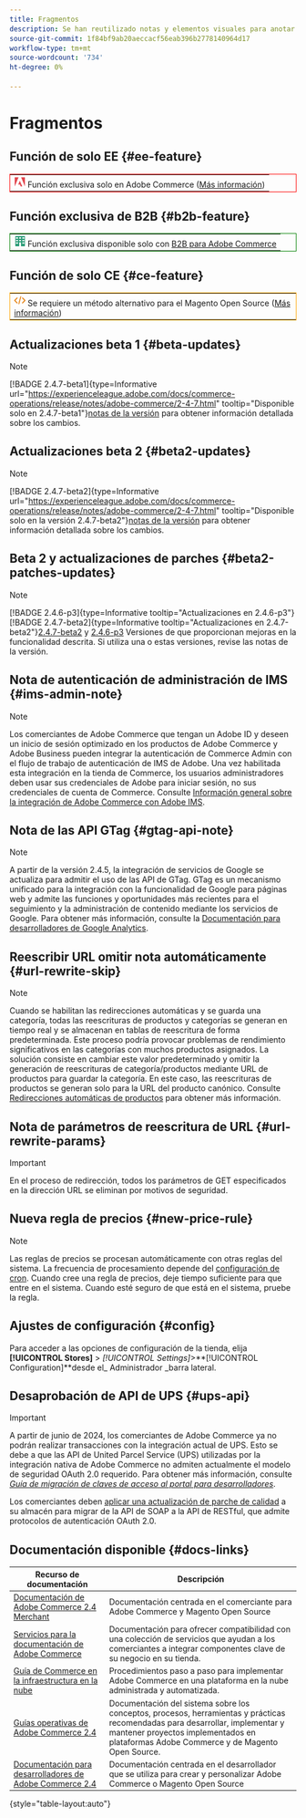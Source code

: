 ```yaml
---
title: Fragmentos
description: Se han reutilizado notas y elementos visuales para anotar una función o página que se aplica a una edición específica
source-git-commit: 1f84bf9ab20aeccacf56eab396b2778140964d17
workflow-type: tm+mt
source-wordcount: '734'
ht-degree: 0%

---
```


# Fragmentos

## Función de solo EE {#ee-feature}

<table style="border:1px solid red">
<tr><td><img alt="Función Adobe Commerce" src="../assets/adobe-logo.svg" width="20" height="20" /> Función exclusiva solo en Adobe Commerce (<a href="https://experienceleague.adobe.com/docs/commerce-admin/user-guides/home.html#product-editions">Más información</a>)</td></tr>
</table>

## Función exclusiva de B2B {#b2b-feature}

<table style="border:1px solid green">
<tr><td><img alt="Función B2B para Adobe Commerce" src="../assets/b2b.svg" width="20" height="20" /> Función exclusiva disponible solo con <a href="https://experienceleague.adobe.com/docs/commerce-admin/b2b/introduction.html?lang=en">B2B para Adobe Commerce</a></td></tr>
</table>

## Función de solo CE {#ce-feature}

<table style="border:1px solid orange">
<tr><td><img alt="función de Magento Open Source" src="../assets/open-source.svg" width="20" height="20" /> Se requiere un método alternativo para el Magento Open Source (<a href="https://experienceleague.adobe.com/docs/commerce-admin/user-guides/home.html#product-editions">Más información</a>)</td></tr>
</table>

## Actualizaciones beta 1 {#beta-updates}

>[!NOTE]
>
>[!BADGE 2.4.7-beta1]{type=Informative url="https://experienceleague.adobe.com/docs/commerce-operations/release/notes/adobe-commerce/2-4-7.html" tooltip="Disponible solo en 2.4.7-beta1"}[notas de la versión](https://experienceleague.adobe.com/docs/commerce-operations/release/notes/adobe-commerce/2-4-7.html) para obtener información detallada sobre los cambios.

## Actualizaciones beta 2 {#beta2-updates}

>[!NOTE]
>
[!BADGE 2.4.7-beta2]{type=Informative url="https://experienceleague.adobe.com/docs/commerce-operations/release/notes/adobe-commerce/2-4-7.html" tooltip="Disponible solo en la versión 2.4.7-beta2"}[notas de la versión](https://experienceleague.adobe.com/docs/commerce-operations/release/notes/adobe-commerce/2-4-7.html) para obtener información detallada sobre los cambios.

## Beta 2 y actualizaciones de parches {#beta2-patches-updates}

>[!NOTE]
>
[!BADGE 2.4.6-p3]{type=Informative tooltip="Actualizaciones en 2.4.6-p3"}[!BADGE 2.4.7-beta2]{type=Informative tooltip="Actualizaciones en 2.4.7-beta2"}[2.4.7-beta2](https://experienceleague.adobe.com/docs/commerce-operations/release/notes/adobe-commerce/2-4-7.html) y [2.4.6-p3](https://experienceleague.adobe.com/docs/commerce-operations/release/notes/security-patches/2-4-6-p3.html) Versiones de que proporcionan mejoras en la funcionalidad descrita. Si utiliza una o estas versiones, revise las notas de la versión.

## Nota de autenticación de administración de IMS {#ims-admin-note}

>[!NOTE]
>
Los comerciantes de Adobe Commerce que tengan un Adobe ID y deseen un inicio de sesión optimizado en los productos de Adobe Commerce y Adobe Business pueden integrar la autenticación de Commerce Admin con el flujo de trabajo de autenticación de IMS de Adobe. Una vez habilitada esta integración en la tienda de Commerce, los usuarios administradores deben usar sus credenciales de Adobe para iniciar sesión, no sus credenciales de cuenta de Commerce. Consulte [Información general sobre la integración de Adobe Commerce con Adobe IMS](/help/getting-started/adobe-ims-integration-overview.md).

## Nota de las API GTag {#gtag-api-note}

>[!NOTE]
>
A partir de la versión 2.4.5, la integración de servicios de Google se actualiza para admitir el uso de las API de GTag. GTag es un mecanismo unificado para la integración con la funcionalidad de Google para páginas web y admite las funciones y oportunidades más recientes para el seguimiento y la administración de contenido mediante los servicios de Google. Para obtener más información, consulte la [Documentación para desarrolladores de Google Analytics](https://developers.google.com/analytics/devguides/collection/gtagjs).

## Reescribir URL omitir nota automáticamente {#url-rewrite-skip}

>[!NOTE]
>
Cuando se habilitan las redirecciones automáticas y se guarda una categoría, todas las reescrituras de productos y categorías se generan en tiempo real y se almacenan en tablas de reescritura de forma predeterminada. Este proceso podría provocar problemas de rendimiento significativos en las categorías con muchos productos asignados. La solución consiste en cambiar este valor predeterminado y omitir la generación de reescrituras de categoría/productos mediante URL de productos para guardar la categoría. En este caso, las reescrituras de productos se generan solo para la URL del producto canónico. Consulte [Redirecciones automáticas de productos](/help/merchandising-promotions/url-redirect-product-automatic.md) para obtener más información.

## Nota de parámetros de reescritura de URL {#url-rewrite-params}

>[!IMPORTANT]
>
En el proceso de redirección, todos los parámetros de GET especificados en la dirección URL se eliminan por motivos de seguridad.

## Nueva regla de precios {#new-price-rule}

>[!NOTE]
>
Las reglas de precios se procesan automáticamente con otras reglas del sistema. La frecuencia de procesamiento depende del [configuración de cron](https://experienceleague.adobe.com/docs/commerce-operations/configuration-guide/cli/configure-cron-jobs.html). Cuando cree una regla de precios, deje tiempo suficiente para que entre en el sistema. Cuando esté seguro de que está en el sistema, pruebe la regla.

## Ajustes de configuración {#config}

Para acceder a las opciones de configuración de la tienda, elija **[!UICONTROL Stores]** > _[!UICONTROL Settings]_>**[!UICONTROL Configuration]**desde el_ Administrador _barra lateral.

## Desaprobación de API de UPS {#ups-api}

>[!IMPORTANT]
>
A partir de junio de 2024, los comerciantes de Adobe Commerce ya no podrán realizar transacciones con la integración actual de UPS. Esto se debe a que las API de United Parcel Service (UPS) utilizadas por la integración nativa de Adobe Commerce no admiten actualmente el modelo de seguridad OAuth 2.0 requerido. Para obtener más información, consulte [_Guía de migración de claves de acceso al portal para desarrolladores_](https://developer.ups.com/oauth-developer-guide). <br/>
>
Los comerciantes deben [aplicar una actualización de parche de calidad](https://experienceleague.adobe.com/docs/commerce-knowledge-base/kb/troubleshooting/known-issues-patches-attached/ups-shipping-method-integration-migration-from-soap-to-restful-api.html) a su almacén para migrar de la API de SOAP a la API de RESTful, que admite protocolos de autenticación OAuth 2.0.


## Documentación disponible {#docs-links}

| Recurso de documentación | Descripción |
|----------------------- | ----------- |
| [Documentación de Adobe Commerce 2.4 Merchant](../landing/home.md) | Documentación centrada en el comerciante para Adobe Commerce y Magento Open Source |
| [Servicios para la documentación de Adobe Commerce](https://experienceleague.adobe.com/docs/commerce-merchant-services/user-guides/home.html) | Documentación para ofrecer compatibilidad con una colección de servicios que ayudan a los comerciantes a integrar componentes clave de su negocio en su tienda. |
| [Guía de Commerce en la infraestructura en la nube](https://experienceleague.adobe.com/docs/commerce-cloud-service/user-guide/overview.html) | Procedimientos paso a paso para implementar Adobe Commerce en una plataforma en la nube administrada y automatizada. |
| [Guías operativas de Adobe Commerce 2.4](https://experienceleague.adobe.com/docs/commerce-operations/operational-guides/home.html) | Documentación del sistema sobre los conceptos, procesos, herramientas y prácticas recomendadas para desarrollar, implementar y mantener proyectos implementados en plataformas Adobe Commerce y de Magento Open Source. |
| [Documentación para desarrolladores de Adobe Commerce 2.4](https://developer.adobe.com/commerce/docs) | Documentación centrada en el desarrollador que se utiliza para crear y personalizar Adobe Commerce o Magento Open Source |

{style="table-layout:auto"}
